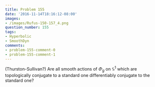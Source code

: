 ```yaml
---
title: Problem 155
date: '2016-11-14T18:16:12-08:00'
images:
- /images/Rufus-150-157_4.png
question_number: 155
tags:
- Hyperbolic
- SmoothDyn
comments:
- problem-155-comment-0
- problem-155-comment-1
---
```

(Thurston-Sullivan?) Are all smooth actions of $\Phi _g$ on $\mathbb S^1$
which are topologically conjugate to a standard one differentiably conjugate
to the standard one?

